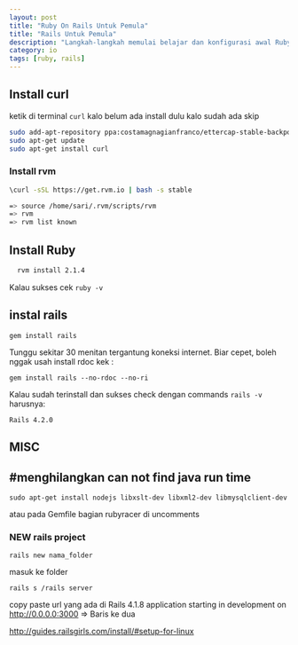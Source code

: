 ```yaml
---
layout: post
title: "Ruby On Rails Untuk Pemula"
title: "Rails Untuk Pemula"
description: "Langkah-langkah memulai belajar dan konfigurasi awal Ruby On Rails untuk pemula."
category: io
tags: [ruby, rails]
---
```



##  Install curl

ketik di terminal `curl` kalo belum ada install dulu kalo sudah ada skip

```bash
sudo add-apt-repository ppa:costamagnagianfranco/ettercap-stable-backports
sudo apt-get update
sudo apt-get install curl
```

### Install rvm

```bash
\curl -sSL https://get.rvm.io | bash -s stable

=> source /home/sari/.rvm/scripts/rvm
=> rvm
=> rvm list known
```

## Install Ruby

```bash
  rvm install 2.1.4
```

Kalau sukses cek `ruby -v`

## instal rails

    gem install rails

Tunggu sekitar 30 menitan tergantung koneksi internet. Biar cepet, boleh nggak usah install rdoc kek :

    gem install rails --no-rdoc --no-ri

Kalau sudah terinstall dan sukses check dengan commands `rails -v` harusnya:

    Rails 4.2.0

## MISC

## #menghilangkan can not find java run time

    sudo apt-get install nodejs libxslt-dev libxml2-dev libmysqlclient-dev

atau pada Gemfile bagian rubyracer di uncomments

### NEW rails project

    rails new nama_folder

masuk ke folder

    rails s /rails server

copy paste url yang ada di  Rails 4.1.8 application starting in development on http://0.0.0.0:3000 => Baris ke dua

http://guides.railsgirls.com/install/#setup-for-linux
